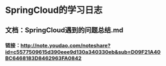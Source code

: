 # SpringCloud的学习日志
## 文档：SpringCloud遇到的问题总结.md
### 链接：http://note.youdao.com/noteshare?id=c5577509615d390eee9d130a340330eb&sub=D09F21A40BC6468183D8462963FA0842